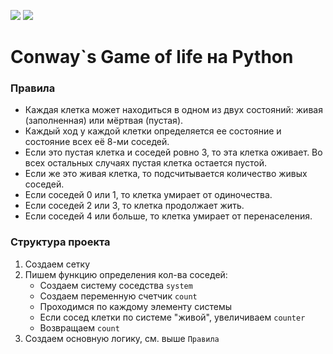 [![](https://img.shields.io/badge/python-3.7.0-green)](https://img.shields.io/badge/python-3.7.0-green)
[![](https://img.shields.io/badge/pygame-2.1.2-yellowgreen)](https://img.shields.io/badge/pygame-2.1.2-yellowgreen)

# Conway`s Game of life на Python

### Правила
- Каждая клетка может находиться в одном из двух состояний: живая (заполненная) или мёртвая (пустая).
- Каждый ход у каждой клетки определяется ее состояние и состояние всех её 8-ми соседей.
- Если это пустая клетка и соседей ровно 3, то эта клетка оживает. Во всех остальных случаях пустая клетка остается пустой.
- Если же это живая клетка, то подсчитывается количество живых соседей.
- Если соседей 0 или 1, то клетка умирает от одиночества.
- Если соседей 2 или 3, то клетка продолжает жить.
- Если соседей 4 или больше, то клетка умирает от перенаселения.

### Структура проекта
1. Создаем сетку
2. Пишем функцию определения кол-ва соседей:
    - Создаем систему соседства `system`
    - Создаем переменную счетчик `count`
    - Проходимся по каждому элементу системы
    - Если сосед клетки по системе "живой", увеличиваем `counter`
    - Возвращаем `count`
3. Создаем основную логику, см. выше `Правила`
